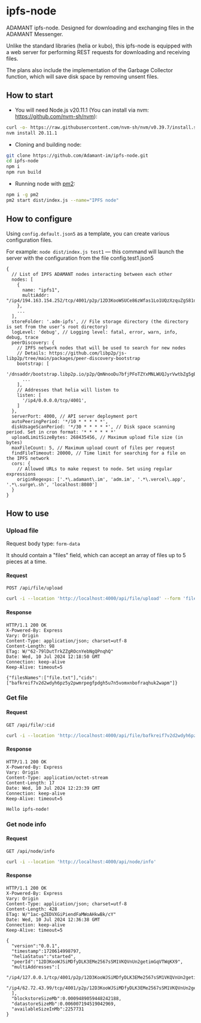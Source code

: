 # ipfs-node
ADAMANT ipfs-node. Designed for downloading and exchanging files in the ADAMANT Messenger. 

Unlike the standard libraries (helia or kubo), this ipfs-node is equipped with a web server for performing REST requests for downloading and receiving files.

The plans also include the implementation of the Garbage Collector function, which will save disk space by removing unsent files.

## How to start
- You will need Node.js v20.11.1 (You can install via nvm: https://github.com/nvm-sh/nvm):
```bash
curl -o- https://raw.githubusercontent.com/nvm-sh/nvm/v0.39.7/install.sh | bash
nvm install 20.11.1
```
- Cloning and building node:
```bash
git clone https://github.com/Adamant-im/ipfs-node.git
cd ipfs-node 
npm i
npm run build
```
- Running node with [pm2](https://github.com/Unitech/pm2):
```bash
npm i -g pm2
pm2 start dist/index.js --name="IPFS node"
```


## How to configure
Using `config.default.json5` as a template, you can create various configuration files. 

For example:
`node dist/index.js test1` — this command will launch the server with the configuration from the file config.test1.json5

```jsonc
{
  // List of IPFS ADAMANT nodes interacting between each other
  nodes: [
    {
      name: "ipfs1",
      multiAddr: "/ip4/194.163.154.252/tcp/4001/p2p/12D3KooWSUCe86zWfas1Lo1UQzXzquZgS81d1DpPPYAuTNjSyniq"
    },
    ...
  ],
  storeFolder: '.adm-ipfs', // File storage directory (the directory is set from the user’s root directory)
  logLevel: 'debug', // Logging level: fatal, error, warn, info, debug, trace
  peerDiscovery: {
    // IPFS network nodes that will be used to search for new nodes
    // Details: https://github.com/libp2p/js-libp2p/tree/main/packages/peer-discovery-bootstrap
    bootstrap: [
      '/dnsaddr/bootstrap.libp2p.io/p2p/QmNnooDu7bfjPFoTZYxMNLWUQJyrVwtbZg5gBMjTezGAJN',
      ...
    ],
    // Addresses that helia will listen to
    listen: [
      '/ip4/0.0.0.0/tcp/4001',
    ]
  },
  serverPort: 4000, // API server deployment port
  autoPeeringPeriod: '*/10 * * * * *', 
  diskUsageScanPeriod: '*/30 * * * * *', // Disk space scanning period. Set in cron format: '* * * * * *'
  uploadLimitSizeBytes: 268435456, // Maximum upload file size (in bytes)
  maxFileCount: 5, // Maximum upload count of files per request
  findFileTimeout: 20000, // Time limit for searching for a file on the IPFS network 
  cors: {
    // Allowed URLs to make request to node. Set using regular expressions 
    originRegexps: ['.*\.adamant\.im', 'adm.im', '.*\.vercel\.app', '.*\.surge\.sh', 'localhost:8080']
  }
}
```

## How to use

### Upload file
Request body type: `form-data`

It should contain a "files" field, which can accept an array of files up to 5 pieces at a time.

#### Request
```POST /api/file/upload```
```bash
curl -i --location 'http://localhost:4000/api/file/upload' --form 'files=@"file.txt"'
```

#### Response
```
HTTP/1.1 200 OK
X-Powered-By: Express
Vary: Origin
Content-Type: application/json; charset=utf-8
Content-Length: 98
ETag: W/"62-79lDutTrkZZgROcnYebNgQPnqhQ"
Date: Wed, 10 Jul 2024 12:18:50 GMT
Connection: keep-alive
Keep-Alive: timeout=5

{"filesNames":["file.txt"],"cids":["bafkreif7v2d2wdyh6pz5y2pwmrpegfpdgh5u7n5vomxnbofraqhuk2wapm"]}
```

### Get file

#### Request
```GET /api/file/:cid```
```bash
curl -i --location 'http://localhost:4000/api/file/bafkreif7v2d2wdyh6pz5y2pwmrpegfpdgh5u7n5vomxnbofraqhuk2wapm'
```

#### Response
```
HTTP/1.1 200 OK
X-Powered-By: Express
Vary: Origin
Content-Type: application/octet-stream
Content-Length: 17
Date: Wed, 10 Jul 2024 12:23:39 GMT
Connection: keep-alive
Keep-Alive: timeout=5

Hello ipfs-node!
```

### Get node info

#### Request
```GET /api/node/info```
```bash
curl -i --location 'http://localhost:4000/api/node/info'
```

#### Response
```
HTTP/1.1 200 OK
X-Powered-By: Express
Vary: Origin
Content-Type: application/json; charset=utf-8
Content-Length: 428
ETag: W/"1ac-gZEDVXGiPiendFaMWoAHkwBk/cY"
Date: Wed, 10 Jul 2024 12:36:38 GMT
Connection: keep-alive
Keep-Alive: timeout=5

{
  "version":"0.0.1",
  "timestamp":1720614998797,
  "heliaStatus":"started",
  "peerId":"12D3KooWJSiMDfyDLK3EMe2567sSM1VKQVnUn2getimGqVTWqKX9",
  "multiAddresses":[
    "/ip4/127.0.0.1/tcp/4001/p2p/12D3KooWJSiMDfyDLK3EMe2567sSM1VKQVnUn2getimGqVTWqKX9",
    "/ip4/62.72.43.99/tcp/4001/p2p/12D3KooWJSiMDfyDLK3EMe2567sSM1VKQVnUn2getimGqVTWqKX9"
  ],
  "blockstoreSizeMb":0.0009489059448242188,
  "datastoreSizeMb":0.006007194519042969,
  "availableSizeInMb":2257731
}
```
